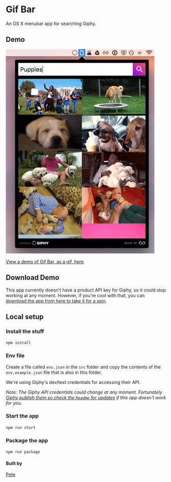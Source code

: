 # Gif Bar
An OS X menubar app for searching Giphy.

## Demo
![Gif Bar demo](./src/images/gif-bar-screenshot.png "Gif bar demo")

[View a demo of Gif Bar, as a gif, here](http://giphy-menubar.s3.amazonaws.com/gifs/demo.gif).

## Download Demo
This app currently doesn't have a product API key for Giphy, so it could stop working
at any moment. However, if you're cool with that, you can [download the app from here to take it for a spin](https://goo.gl/YoDmgs).

## Local setup
### Install the stuff
`npm install`

### Env file
Create a file called `env.json` in the `src` folder and copy the contents of the `env.example.json` file that is also in this folder.

We're using Giphy's dev/test credentials for accessing their API.

_Note: The Giphy API credentials could change at any moment. Fortunately [Giphy publish them so check the `Readme` for updates](https://github.com/Giphy/GiphyAPI#public-beta-key) if this app doesn't work for you._

### Start the app
`npm run start`

### Package the app
`npm run package`

#### Built by
[Pete](http://www.peteroome.com/)
